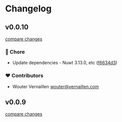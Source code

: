 # Changelog


## v0.0.10

[compare changes](https://github.com/wpnuxt/wpnuxt-blocks/compare/0.0.9...v0.0.10)

### 🏡 Chore

- Update dependencies - Nuwt 3.13.0, etc ([f6634d3](https://github.com/wpnuxt/wpnuxt-blocks/commit/f6634d3))

### ❤️ Contributors

- Wouter Vernaillen <wouter@vernaillen.com>

## v0.0.9

[compare changes](https://github.com/wpnuxt/wpnuxt-blocks/compare/0.0.8...v0.0.9)


